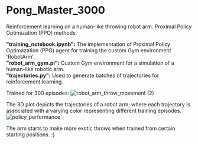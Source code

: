 # Pong_Master_3000
Reinforcement learning on a human-like throwing robot arm. Proximal Policy Optimization (PPO) methods.

**"training_notebook.ipynb":** The implementation of Proximal Policy Optimazation (PPO) agent for training the custom Gym environment 'RobotArm'.  <br />
**"robot_arm_gym.pi":** Custom Gym environment for a simulation of a human-like robotic arm.  <br />
**"trajectories.py":** Used to generate batches of trajectories for reinforcement learning.  <br />

Trained for 300 episodes:
![robot_arm_throw_movement (2)](https://github.com/SimonBakJeppesen/Pong_Master_3000/assets/55833078/a1965944-507f-416e-86b9-ec67279224bd)


The 3D plot depicts the trajectories of a robot arm, where each trajectory is associated with a varying color representing different training episodes.
![policy_performance](https://github.com/SimonBakJeppesen/Pong_Master_3000/assets/55833078/da0b1a3b-ae25-4054-93fc-453cc3b59b4a)

The arm starts to make more exotic throws when trained from certain starting positions. :)
